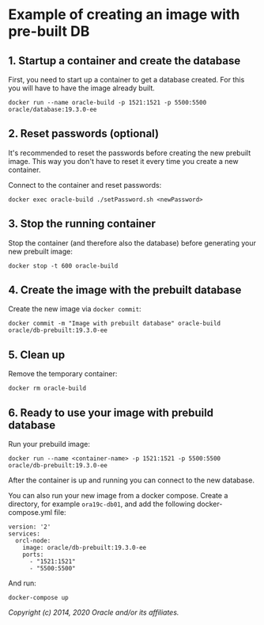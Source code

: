 # Example of creating an image with pre-built DB

## 1. Startup a container and create the database

First, you need to start up a container to get a database created. For this you will have to have the image already built.

```
docker run --name oracle-build -p 1521:1521 -p 5500:5500 oracle/database:19.3.0-ee
```

## 2. Reset passwords (optional)

It's recommended to reset the passwords before creating the new prebuilt image. This way you don't have to reset it every time you create a new container.

Connect to the container and reset passwords:
```
docker exec oracle-build ./setPassword.sh <newPassword>
```
## 3. Stop the running container

Stop the container (and therefore also the database) before generating your new prebuilt image:
```
docker stop -t 600 oracle-build
```

## 4. Create the image with the prebuilt database

Create the new image via `docker commit`:
```
docker commit -m "Image with prebuilt database" oracle-build oracle/db-prebuilt:19.3.0-ee
```

## 5. Clean up

Remove the temporary container:
```
docker rm oracle-build
```

## 6. Ready to use your image with prebuild database

Run your prebuild image:

```
docker run --name <container-name> -p 1521:1521 -p 5500:5500 oracle/db-prebuilt:19.3.0-ee
```

After the container is up and running you can connect to the new database.

You can also run your new image from a docker compose.
Create a directory, for example `ora19c-db01`, and add the following docker-compose.yml file:

```
version: '2'
services:
  orcl-node:
    image: oracle/db-prebuilt:19.3.0-ee
    ports:
      - "1521:1521"
      - "5500:5500"
```

And run:

```
docker-compose up
```

*Copyright (c) 2014, 2020 Oracle and/or its affiliates.*
